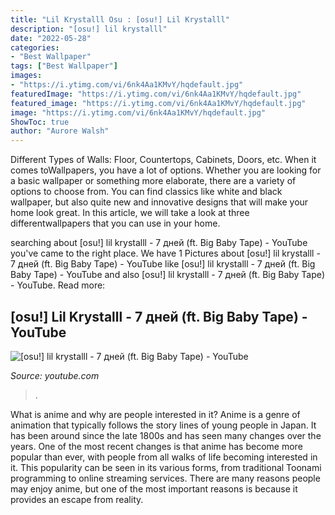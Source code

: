 ```yaml
---
title: "Lil Krystalll Osu : [osu!] Lil Krystalll"
description: "[osu!] lil krystalll"
date: "2022-05-28"
categories:
- "Best Wallpaper"
tags: ["Best Wallpaper"]
images:
- "https://i.ytimg.com/vi/6nk4Aa1KMvY/hqdefault.jpg"
featuredImage: "https://i.ytimg.com/vi/6nk4Aa1KMvY/hqdefault.jpg"
featured_image: "https://i.ytimg.com/vi/6nk4Aa1KMvY/hqdefault.jpg"
image: "https://i.ytimg.com/vi/6nk4Aa1KMvY/hqdefault.jpg"
ShowToc: true
author: "Aurore Walsh"
---
```



Different Types of Walls: Floor, Countertops, Cabinets, Doors, etc.
When it comes toWallpapers, you have a lot of options. Whether you are looking for a basic wallpaper or something more elaborate, there are a variety of options to choose from. You can find classics like white and black wallpaper, but also quite new and innovative designs that will make your home look great. In this article, we will take a look at three differentwallpapers that you can use in your home.

	

		
searching about [osu!] lil krystalll - 7 дней (ft. Big Baby Tape) - YouTube you've came to the right place. We have 1 Pictures about [osu!] lil krystalll - 7 дней (ft. Big Baby Tape) - YouTube like [osu!] lil krystalll - 7 дней (ft. Big Baby Tape) - YouTube and also [osu!] lil krystalll - 7 дней (ft. Big Baby Tape) - YouTube. Read more:
		
    
## [osu!] Lil Krystalll - 7 дней (ft. Big Baby Tape) - YouTube

<img loading=lazy src="https://i.ytimg.com/vi/6nk4Aa1KMvY/hqdefault.jpg" onerror="this.onerror=null;this.src='https://tse3.mm.bing.net/th?id=OIP.3mPOlhSPBFXMHgJpseUQugHaFj&amp;pid=15.1';" alt="[osu!] lil krystalll - 7 дней (ft. Big Baby Tape) - YouTube">

_Source: youtube.com_

>. 

	

What is anime and why are people interested in it?
Anime is a genre of animation that typically follows the story lines of young people in Japan. It has been around since the late 1800s and has seen many changes over the years. One of the most recent changes is that anime has become more popular than ever, with people from all walks of life becoming interested in it. This popularity can be seen in its various forms, from traditional Toonami programming to online streaming services. There are many reasons people may enjoy anime, but one of the most important reasons is because it provides an escape from reality.

